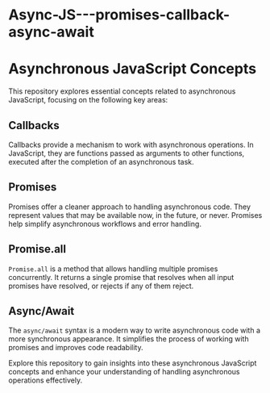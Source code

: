 # Async-JS---promises-callback-async-await

# Asynchronous JavaScript Concepts

This repository explores essential concepts related to asynchronous JavaScript, focusing on the following key areas:

## Callbacks

Callbacks provide a mechanism to work with asynchronous operations. In JavaScript, they are functions passed as arguments to other functions, executed after the completion of an asynchronous task.

## Promises

Promises offer a cleaner approach to handling asynchronous code. They represent values that may be available now, in the future, or never. Promises help simplify asynchronous workflows and error handling.

## Promise.all

`Promise.all` is a method that allows handling multiple promises concurrently. It returns a single promise that resolves when all input promises have resolved, or rejects if any of them reject.

## Async/Await

The `async/await` syntax is a modern way to write asynchronous code with a more synchronous appearance. It simplifies the process of working with promises and improves code readability.

Explore this repository to gain insights into these asynchronous JavaScript concepts and enhance your understanding of handling asynchronous operations effectively.
